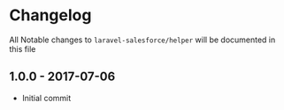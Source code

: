 # Changelog

All Notable changes to `laravel-salesforce/helper` will be documented in this file

## 1.0.0 - 2017-07-06

- Initial commit


